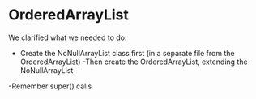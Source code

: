 # OrderedArrayList
We clarified what we needed to do:
- Create the NoNullArrayList class first (in a separate file from the OrderedArrayList)
-Then create the OrderedArrayList, extending the NoNullArrayList

-Remember super() calls
